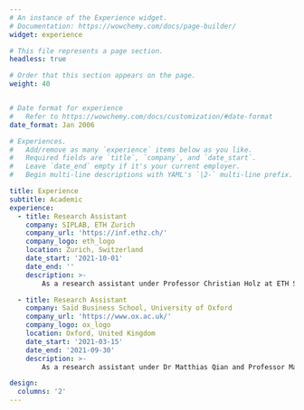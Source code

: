 ```yaml
---
# An instance of the Experience widget.
# Documentation: https://wowchemy.com/docs/page-builder/
widget: experience

# This file represents a page section.
headless: true

# Order that this section appears on the page.
weight: 40


# Date format for experience
#   Refer to https://wowchemy.com/docs/customization/#date-format
date_format: Jan 2006

# Experiences.
#   Add/remove as many `experience` items below as you like.
#   Required fields are `title`, `company`, and `date_start`.
#   Leave `date_end` empty if it's your current employer.
#   Begin multi-line descriptions with YAML's `|2-` multi-line prefix.

title: Experience
subtitle: Academic
experience:
  - title: Research Assistant
    company: SIPLAB, ETH Zurich
    company_url: 'https://inf.ethz.ch/'
    company_logo: eth_logo
    location: Zurich, Switzerland
    date_start: '2021-10-01'
    date_end: ''
    description: >-
        As a research assistant under Professor Christian Holz at ETH SIPLAB, I focus on the analysis of large medical datasets using statistics, statistical machine learning and causal inference.

  - title: Research Assistant
    company: Saïd Business School, University of Oxford
    company_url: 'https://www.ox.ac.uk/'
    company_logo: ox_logo
    location: Oxford, United Kingdom
    date_start: '2021-03-15'
    date_end: '2021-09-30'
    description: >-
        As a research assistant under Dr Matthias Qian and Professor Mari Sako, I constructed natural language processig (NLP) models and contributed to a text annotation tool to enable research about technical developments in the legal industry.

design:
  columns: '2'
---
```

